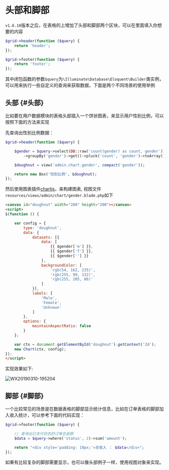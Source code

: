 # 头部和脚部

`v1.6.10`版本之后，在表格的上增加了头部和脚部两个区块，可以在里面填入你想要的内容

```php
$grid->header(function ($query) {
    return 'header';
});

$grid->footer(function ($query) {
    return 'footer'; 
});
```

其中闭包函数的参数`$query`为`\Illuminate\Database\Eloquent\Builder`类实例，可以用来执行一些自定义的查询来获取数据，下面是两个不同场景的使用举例

## 头部 {#头部}

比如要在用户数据模块的表格头部插入一个饼状图表，来显示用户性别比例，可以按照下面的方法来实现

先查询出性别比例数据：

```php
$grid->header(function ($query) {

    $gender = $query->select(DB::raw('count(gender) as count, gender'))
        ->groupBy('gender')->get()->pluck('count', 'gender')->toArray();

    $doughnut = view('admin.chart.gender', compact('gender'));

    return new Box('性别比例', $doughnut);
});
```

然后使用图表插件[chartjs](https://github.com/elegant-admin-extensions/chartjs)，来构建图表, 视图文件`resources/views/admin/chart/gender.blade.php`如下

```html
<canvas id="doughnut" width="200" height="200"></canvas>
<script>
$(function () {

    var config = {
        type: 'doughnut',
        data: {
            datasets: [{
                data: [
                    {{ $gender['m'] }},
                    {{ $gender['f'] }},
                    {{ $gender[''] }}
                ],
                backgroundColor: [
                    'rgb(54, 162, 235)',
                    'rgb(255, 99, 132)',
                    'rgb(255, 205, 86)'
                ]
            }],
            labels: [
                'Male',
                'Female',
                'Unknown'
            ]
        },
        options: {
            maintainAspectRatio: false
        }
    };

    var ctx = document.getElementById('doughnut').getContext('2d');
    new Chart(ctx, config);
});
</script>
```

实现效果如下:

![WX20190310-195204](https://user-images.githubusercontent.com/1479100/54084635-1b993600-436e-11e9-97ab-4cb5fa5cff87.png)

## 脚部 {#脚部}

一个比较常见的场景是在数据表格的脚部显示统计信息，比如在订单表格的脚部加入收入统计，可以参考下面的代码实现：

```php
$grid->footer(function ($query) {

    // 查询出已支付状态的订单总金额
    $data = $query->where('status', 2)->sum('amount');

    return "<div style='padding: 10px;'>总收入 ： $data</div>";
});
```

如果有比较复杂的脚部需要显示，也可以像头部例子一样，使用视图对象来实现。